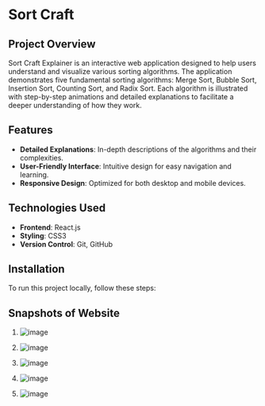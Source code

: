 # Sort Craft

## Project Overview
Sort Craft Explainer is an interactive web application designed to help users understand and visualize various sorting algorithms. The application demonstrates five fundamental sorting algorithms: Merge Sort, Bubble Sort, Insertion Sort, Counting Sort, and Radix Sort. Each algorithm is illustrated with step-by-step animations and detailed explanations to facilitate a deeper understanding of how they work.

## Features
- **Detailed Explanations**: In-depth descriptions of the algorithms and their complexities.
- **User-Friendly Interface**: Intuitive design for easy navigation and learning.
- **Responsive Design**: Optimized for both desktop and mobile devices.

## Technologies Used
- **Frontend**: React.js
- **Styling**: CSS3
- **Version Control**: Git, GitHub

## Installation
To run this project locally, follow these steps:

## Snapshots of Website
1.   ![image](https://github.com/user-attachments/assets/061da229-5883-4ad6-b57b-9ebc2efed1a2)

2.  ![image](https://github.com/user-attachments/assets/480c6cf1-beef-445f-97b7-4ef480fbda92)

3.  ![image](https://github.com/user-attachments/assets/9e57773b-a38a-4672-a9a1-688a03032e0e)

4. ![image](https://github.com/user-attachments/assets/38e72a79-66a7-460a-bfd7-119908b2a83b)

5. ![image](https://github.com/user-attachments/assets/bc390bb4-e529-41b2-8a03-7a71ed984a27)





